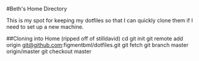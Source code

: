 #Beth's Home Directory

This is my spot for keeping my dotfiles so that I can quickly clone them if I need to set
up a new machine.

##Cloning into Home (ripped off of stilldavid)
    cd
    git init
    git remote add origin git@github.com:figmentbml/dotfiles.git
    git fetch
    git branch master origin/master
    git checkout master

